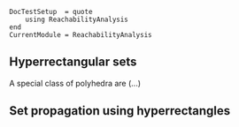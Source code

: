```@meta
DocTestSetup  = quote
    using ReachabilityAnalysis
end
CurrentModule = ReachabilityAnalysis
```

## Hyperrectangular sets

A special class of polyhedra are (...)


##  Set propagation using hyperrectangles
